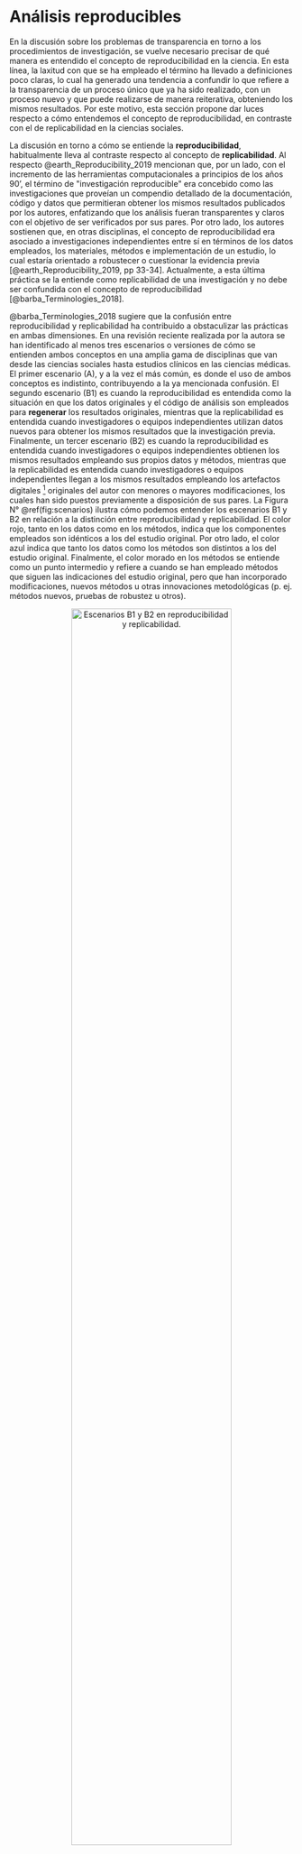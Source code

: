 # Análisis reproducibles

En la discusión sobre los problemas de transparencia en torno a los procedimientos de investigación, se vuelve necesario precisar de qué manera es entendido el concepto de reproducibilidad en la ciencia. En esta línea, la laxitud con que se ha empleado el término ha llevado a definiciones poco claras, lo cual ha generado una tendencia a confundir lo que refiere a la transparencia de un proceso único que ya ha sido realizado, con un proceso nuevo y que puede realizarse de manera reiterativa, obteniendo los mismos resultados. Por este motivo, esta sección propone dar luces respecto a cómo entendemos el concepto de reproducibilidad, en contraste con el de replicabilidad en la ciencias sociales.

La discusión en torno a cómo se entiende la **reproducibilidad**, habitualmente lleva al contraste respecto al concepto de **replicabilidad**. Al respecto @earth_Reproducibility_2019 mencionan que, por un lado, con el incremento de las herramientas computacionales a principios de los años 90’, el término de "investigación reproducible" era concebido como las investigaciones que proveían un compendio detallado de la documentación, código y datos que permitieran obtener los mismos resultados publicados por los autores, enfatizando que los análisis fueran transparentes y claros con el objetivo de ser verificados por sus pares. Por otro lado, los autores sostienen que, en otras disciplinas, el concepto de reproducibilidad era asociado a investigaciones independientes entre sí en términos de los datos empleados, los materiales, métodos e implementación de un estudio, lo cual estaría orientado a robustecer o cuestionar la evidencia previa [@earth_Reproducibility_2019, pp 33-34]. Actualmente, a esta última práctica se la entiende como replicabilidad de una investigación y no debe ser confundida con el concepto de reproducibilidad [@barba_Terminologies_2018].

@barba_Terminologies_2018 sugiere que la confusión entre reproducibilidad y replicabilidad ha contribuido a obstaculizar las prácticas en ambas dimensiones. En una revisión reciente realizada por la autora se han identificado al menos tres escenarios o versiones de cómo se entienden ambos conceptos en una amplia gama de disciplinas que van desde las ciencias sociales hasta estudios clínicos en las ciencias médicas. El primer escenario (A), y a la vez el más común, es donde el uso de ambos conceptos es indistinto, contribuyendo a la ya mencionada confusión. El segundo escenario (B1) es cuando la reproducibilidad es entendida como la situación en que los datos originales y el código de análisis son empleados para **regenerar** los resultados originales, mientras que la replicabilidad es entendida cuando investigadores o equipos independientes utilizan datos nuevos para obtener los mismos resultados que la investigación previa. Finalmente, un tercer escenario (B2) es cuando la reproducibilidad es entendida cuando investigadores o equipos independientes obtienen los mismos resultados empleando sus propios datos y métodos, mientras que la replicabilidad es entendida cuando investigadores o equipos independientes llegan a los mismos resultados empleando los artefactos digitales [^1] originales del autor con menores o mayores modificaciones, los cuales han sido puestos previamente a disposición de sus pares. La Figura N° \@ref(fig:scenarios) ilustra cómo podemos entender los escenarios B1 y B2 en relación a la distinción entre reproducibilidad y replicabilidad. El color rojo, tanto en los datos como en los métodos, indica que los componentes empleados son idénticos a los del estudio original. Por otro lado, el color azul indica que tanto los datos como los métodos son distintos a los del estudio original. Finalmente, el color morado en los métodos se entiende como un punto intermedio y refiere a cuando se han empleado métodos que siguen las indicaciones del estudio original, pero que han incorporado modificaciones, nuevos métodos u otras innovaciones metodológicas (p. ej. métodos nuevos, pruebas de robustez u otros).


[^1]: @barba_Terminologies_2018 lo define como un compendio que detallar la estrategia de medición, diseño del estudio o código de análisis originales de un autor

<div class="figure" style="text-align: center">
<img src="images/reproducibility.png" alt="Escenarios B1 y B2 en reproducibilidad y replicabilidad." width="75%" />
<p class="caption">(\#fig:scenarios)Escenarios B1 y B2 en reproducibilidad y replicabilidad.</p>
</div>

En las ciencias sociales, el debate en torno a la investigación reproducible y la replicabilidad no ha estado ausente. Como fue reseñado en el capítulo de transparencia, existen casos icónicos en torno a prácticas cuestionables de investigación que han afectado la confianza en la investigación científica, lo cual ha contribuido a incrementar los esfuerzos por una ciencia social abierta y reproducible [@breznau_does_2021; @nosek_Promoting_2015]. En los tres escenarios descritos por @barba_Terminologies_2018, las ciencias sociales han experimentado de manera diversa el ajuste hacia una cultura de mayor apertura y precisión en torno a los problemas de la crisis de reproducibilidad, principalmente a través del estudio sistemático de dicha problemática, dentro de lo cual la psicología ha sido pionera en proveer evidencia para este debate [e.g. @opensciencecollaboration_Estimating_2015; @gilbert_Comment_2016]. Al respecto @bishop_Rein_2019 sostiene que una de las principales amenazas para el progreso de la ciencia en general ha sido la falta de reproducibilidad de los resultados (_irreproducibility_), lo cual ha afectado principalmente la robustez y credibilidad de la evidencia reportada por las investigaciones, problema que también ha sido identificado en las ciencias sociales, principalmente por la falta de precisión en los procedimientos y las barreras de acceso a materiales clave del proceso de análisis [@freese_Replication_2017].

Entonces, retomando la distinción clave entre lo que entendemos por **reproducibilidad** y **replicabilidad**, en su revisión, @barba_Terminologies_2018 sugiere que una manera de entender y distinguir ambos conceptos de manera minimalista puede descansar en el carácter de los _datos_ y los _métodos_.  Al respecto @nosek_Promoting_2015 sostiene que en lo que refiere a estas dos dimensiones, los niveles en que una publicación los incorpora es gradual y puede entenderse como un continuo o espectro [@peng_Reproducible_2011] y, por tanto, el nivel en que se cumplen bajo determinados criterios nos permite definir el carácter de una investigación en términos de su reproducibilidad. Por ejemplo, la Figura N° \@ref(fig:espectro) nos muestra cómo podemos caracterizar una investigación publicada en torno al acceso y vinculación entre código y datos. Por un lado, se observa que en el polo donde únicamente disponemos de la publicación, se entiende como la ausencia de reproducibilidad. Por otro lado, en la medida que incrementa el acceso a los materiales, y se explicita el enlace entre ellos, se puede caracterizar a una publicación como reproducible. [^2]

[^2]: En la figura original, @peng_Reproducible_2011 muestra el polo derecho como el mejor escenario y lo clasifica como *Full replication*, sugiriendo que el mejor estándar para poner a prueba los hallazgos de una investigación científica es la replicación, pero en la ausencia de dicha posibilidad la reproducibilidad de los resultados debiese ser un estándar mínimo

<div class="figure" style="text-align: center">
<img src="images/repro-spectrum.png" alt="Espectro de Reproducibilidad. Traducción propia en base a @peng_Reproducible_2011 " width="75%" />
<p class="caption">(\#fig:espectro)Espectro de Reproducibilidad. Traducción propia en base a @peng_Reproducible_2011 </p>
</div>

Como sugieren @nosek_Promoting_2015, el problema de la ausencia o falta de reproducibilidad debe ser abordado a través de un cambio en las prácticas de investigación, para lo cual se requiere de una disposición por parte de la comunidad científica, es decir, que se le atribuya un _sentido_ positivo a estas prácticas. Sin embargo, @peng_Reproducible_2011 sostiene que una de las principales barreras para promover estas prácticas ha sido la falta de mecanismos que faciliten la distribución de la investigación reproducible, como también la poca claridad respecto de los estándares asociados a ello. Siguiendo esta autocrítica de algunos sectores dentro de la comunidad científica, dentro de los últimos años han surgido iniciativas como, por ejemplo, el Open Science Framework, al alero del [Center for Open Science](https://www.cos.io/), desde donde se busca contribuir con herramientas para el entrenamiento y educación de la comunidad científica en general, como también proveer de una infraestructura tecnológica que facilite la transición cultural hacia una ciencia abierta, transparente y reproducible [@nosek_Promoting_2015]. Por este motivo, proponemos revisar tres iniciativas internacionales que han puesto sus esfuerzos en la promoción de estos principios, con particular atención en la reproducibilidad de la investigación científica, y en particular de las ciencias sociales empíricas cuantitativas. Dentro de estas iniciativas encontraremos esfuerzos orientados a la educación y entrenamiento, herramientas tecnológicas y fortalecimiento de redes de colaboración.

## ¿Qué se ha hecho?

### Berkeley Initiative for Transparency in the Social Sciences (BITSS)

<img src="images/BITSS_logo_horizontal.png" width="75%" style="display: block; margin: auto;" />

#### Objetivos y visión {-}

Esta iniciativa busca promover la credibilidad en la evidencia generada por las ciencias sociales a través de mecanismos de avanzada para la transparencia, reproducibilidad y prácticas éticas en la investigación social empírica. Desde esta premisa, se ha desarrollado y puesto a disposición de la comunidad científica una serie de herramientas en colaboración con estudiantes, investigadores, entidades académicas y fundaciones de la sociedad civil al alero de tres principios orientadores:

1) Generar evidencia en torno a problemas y soluciones a través de los investigadores y la comunidad de BITSS, quienes han liderado investigaciones meta-analíticas, con atención en las ciencias sociales.

2) Incrementar el acceso a la enseñanza de la ciencia abierta, a través del fortalecimiento de prácticas para reconocer y conducir investigación social transparente y reproducible a través del entrenamiento de investigadores jóvenes, acceso a materiales, apoyo financiero y la consolidación de una red de colaboración.

3) Fortalecer el ecosistema científico, estableciendo condiciones para investigadores e instituciones para contribuir a un cambio efectivo y equitativo en las normas que permitan una consolidación de una política interna orientada a la ciencia abierta y al desarrollo de protocolos en esta dirección.

Desde sus inicios, se han desarrollado una serie de componentes que buscan promover y dar soluciones a los problemas de transparencia y reproducibilidad en las ciencias sociales. En particular, nos interesa destacar algunas de las contribuciones en este ámbito que serán presentadas a continuación, las cuales se pueden resumir en Evidencia, Educación y Recursos.

#### Contribución {-}

En el ámbito de Evidencia, desde BITSS se ha realizado un esfuerzo por producir y sistematizar evidencia centralizadamente. En este contexto existe la [Research Library](https://www.bitss.org/research-library/), una base de datos de publicaciones científicas que engloba una serie de investigaciones meta-analíticas en el ámbito de las ciencias sociales, contribuyendo con un cuerpo de evidencia sistemática en torno a los problemas y soluciones sobre transparencia y reproducibilidad en las ciencias sociales sin precedentes. En este apartado, tanto los colaboradores como investigadores de BITSS ponen a disposición de la comunidad científica las investigaciones que han sido financiadas a través de las Social Science Meta-Analysis and Research Transparency ([SSMART](https://www.bitss.org/ssmart-grants/)) grants, las cuales constituyen fondos orientados a contribuir a la investigación empírica en torno a la transparencia y reproducibilidad en disciplinas como la economía, ciencia política, psicología y ciencias sociales afines.

Desde la Educación y Entrenamiento podemos identificar la articulación de una serie de _Training activities_ desarrolladas por BITSS. Dentro de los objetivos de estas actividades encontramos dos aspectos que se buscan abordar desde esta dimensión. Por un lado, se encuentra el promover una visión crítica de los investigadores en las ciencias sociales, esto considera un entendimiento de los principales problemas asociados a la investigación social de calidad al alero de los principios de la ciencia abierta, dentro de lo cual podemos encontrar los sesgos y prácticas referidas a las presiones por publicar, prácticas cuestionables de investigación, reproducibilidad y privacidad de datos. Por otro lado, se han propuesto promover el manejo de técnicas de investigación para la transparencia y reproducibilidad, principalmente a través de actividades de entrenamiento con un foco en el aprendizaje e implementación de herramientas y métodos. En esta línea destacan dos contribuciones que se fundamentan en estos principios, las cuales serán descritas a continuación.

**Research Transparency and Reproducibility Training**

Una de las contribuciones señaladas es el Research Transparency and Reproducibility Training (RT2), el cual constituye uno de los principales eventos académicos realizados anualmente por BITSS, teniendo por objetivo el poner a disposición de estudiantes e investigadores una mirada general de las herramientas y prácticas actuales para la transparencia y la reproducibilidad en la investigación empírica en ciencias sociales. Los contenidos de RT2 abordan una serie de tópicos de manera transversal que pueden ser ilustrados en seis puntos:

* **Amenazas** para la credibilidad en la ciencia y la reproducibilidad, junto con su relación con el _ethos_ científico: Conducta y valores en la ciencia.
* **Mejoras** en las especificaciones de los diseños de investigación: pre-registros y plan de pre-analysis en investigación con datos experimentales y observacionales.
* **Ética e investigación abierta**: estándares éticos para la ciencia abierta, manejo de datos y autoría de fuentes de información abiertas (citación).
* **Herramientas y métodos** para la investigación reproducible y colaboración: control de versiones y reportes dinámicos.
* **Sistematización de evidencia**, reproducibilidad e interpretación: métodos para investigación meta-analítica y revisiones sistemáticas, transparencia y reproducibilidad usando datos administrativos; y  replicabilidad en la investigación.
* **Software** para la Ciencia Abierta e innovaciones metodológicas.

**MOOC: Transparent and Open Social Science Research**

Otra de las contribuciones es el Transparent and Open Social Science Research que corresponde a un curso gratuito online de cinco semanas el cual aborda los fundamentos conceptuales y las principales herramientas para promover una ciencia social abierta y transparente. La Tabla \@ref(tab:mooc) muestra el contenido de las sesiones, las cuales se basan en un curso de nivel de grado dictado por el director de BITSS Ted Miguel en la Universidad de California Berkeley.

| Semana | Contenido                                                                                                                                     |
|--------|-----------------------------------------------------------------------------------------------------------------------------------------------|
| 1      | [Introducción a la transparencia y reproducibilidad de la investigación](http://bitss.org/week-1/)                                            |
| 2      | [Sesgo de publicación](http://www.bitss.org/week-2-publication-bias/)                                                                         |
| 3      | [Pre-registro, Plan de Pre-Análisis; y Meta-análisis](http://www.bitss.org/week-3-pre-registration-pre-analysis-plans-and-meta-analysis/)     |
| 4      | [Replicación y Datos Abiertos](http://www.bitss.org/week-4-replication-and-open-data/)                                                        |
| 5      | [Visualización de Datos transparente y Viendo hacia adelante](http://www.bitss.org/week-5-transparent-data-visualization-and-looking-forward) |
Table: (\#tab:mooc) Cursos por semana en el MOOC de BITSS

Una de las principales características de este curso introductorio es la sistematización de aspectos claves para la ciencia abierta con un foco particular en las ciencias sociales. Adicionalmente, tiene el objetivo de introducir conceptualmente a los problemas que se han visto presentes en las ciencias y busca dar respuestas a prácticas a través de herramientas y métodos concretos para solucionarlo. Finalmente, constituye un esfuerzo breve y preciso, dado que las sesiones semanales poseen una duración promedio de unos treinta minutos y se encuentran dosificadas en videos de corta duración subtitulados.

En el ámbito de los Recursos que provee BITTS, podemos encontrar una librería de recursos o simplemente la [_Resource Library_](https://www.bitss.org/resource-library/ ), la cual incluye una multiplicidad de recursos de aprendizaje digitales en torno a la transparencia y reproducibilidad, ordenados según (i) Tópico, (ii) Tipo y (iii) Disciplina de las ciencias sociales. La Figura \@ref(fig:resources) muestra cómo se visualizan los tópicos disponibles en la librería, lo cual puede ser ordenado según tipo y disciplina.


<div class="figure" style="text-align: center">
<img src="images/resource-library.PNG" alt="Librería de Recursos de BITSS" width="75%" />
<p class="caption">(\#fig:resources)Librería de Recursos de BITSS</p>
</div>

### Proyecto TIER (Teaching Integrity in Empirical Research)

<img src="images/tier-logo.jpg" width="75%" style="display: block; margin: auto;" />

#### Objetivos y visión {-}

El proyecto TIER es una iniciativa respaldada por la [Fundación Alfred Sloan](https://sloan.org/) que se propone contribuir a un cambio en las normas y conductas profesionales en torno a la transparencia y reproducibilidad en la investigación empírica en las ciencias sociales.

Uno de los principios orientadores de sus actividades es el proveer formación en herramientas para la documentación oportuna de procedimientos que involucren datos estadísticos a través de rutinas y referencias que garanticen la **reproducibilidad** de estos. La idea subyacente que motiva estas acciones es que los autores puedan concebir la documentación como un componente esencial de la **comunicación** de sus resultados con sus pares, como también al público no especializado, de modo tal que estas medidas contribuyan a incrementar la confianza y credibilidad en la evidencia científica. En esta línea, su declaración de principios sostiene que su objetivo se puede considerar como logrado cuando:

> (...) no proporcionar documentación de replicación para un estudio empírico se considere tan **aberrante** como escribir un artículo teórico que no contenga pruebas de las proposiciones, un artículo experimental que no describa las condiciones de tratamiento o un artículo de revisión de leyes que no cite los estatutos legales o las decisiones judiciales. (traducción propia)

#### Contribución {-}

Es necesario tener presente que uno de los principales campos de acción del proyecto TIER es la **Educación** y **Entrenamiento** hacia cientistas sociales en formación, tomando en consideración que es en el ciclo formativo inicial donde se deben impulsar la adopción de prácticas integrales para la investigación social empírica. En esta línea, uno de los elementos destacables es la sección de herramientas para la enseñanza titulada “TIER in the Classroom”, sus contenidos referidos a temas de **reproducibilidad** se pueden resumir de la siguiente manera:

* [**_Soup-to-Nuts Exercises_**](https://www.projecttier.org/tier-classroom/soup-nuts-exercises/): No existe una traducción en el español, no obstante la expresión “Soup-to-Nuts” refiere a un proceso de “inicio-a-fin”. Como lo dice, esta sección muestra ejercicios orientados a la reproducibilidad de los análisis pasando por (1) los datos, (2) procesamiento, (3) análisis y (4) reporte. La idea fuerza de este ejercicio es introducir a estudiantes a los principios y prácticas fundamentales de la investigación social transparente y reproducible para que los implementen en sus tareas o informes.
* [**Materiales para clases**](https://www.projecttier.org/tier-classroom/course-materials/): Esta sección está fuertemente orientada al análisis estadístico y a los métodos cuantitativos. Se presentan una serie de veinticuatro cursos de pregrado y postgrado que incorporan en su currículum los principios de transparencia y reproducibilidad en la enseñanza de los métodos de manera transversal. Los materiales de cada curso se encuentran disponibles para libre descarga, incorporando ejercicios de análisis estadístico (R, Stata, SPSS), reportes dinámicos (R Markdown, Markstat) y sus respectivos _syllabus_.

* [**Trabajos estudiantiles**](https://www.projecttier.org/tier-classroom/student-work/#student-papers): En esta sección se incorporan una serie de trabajos estudiantiles/papers, los cuales están acompañados de una completa documentación basada en el [Protocolo TIER (ver detalle abajo)](https://www.projecttier.org/tier-protocol/). El objetivo es presentar modelos de trabajos realizados con análisis reproducibles, de modo tal que quien esté interesado en emplear la estructura de un proyecto pueda observar un trabajo real e, idealmente, logre reproducir completamente sus resultados.

Una de las contribuciones más relevantes del proyecto TIER es la elaboración de **estándares** para la **organización**, **publicación** y **comunicación** de proyectos de investigación empírica cuantitativa reproducible. Al respecto, existen dos esfuerzos orientados a este fin:

Por un lado tenemos el [Protocolo TIER](https://www.projecttier.org/tier-protocol/specifications-3-0/#overview-of-the-documentation), el cual constituye una serie de especificaciones respecto a los contenidos de la documentación para la replicación de un estudio, el cual está orientado a ser empleado para la enseñanza de la investigación que incorpore la reproducibilidad de los análisis. En este caso es importante precisar, como ya hemos identificado en un principio, que el concepto de **replicación** se emplea como sinónimo de **reproducibilidad**, entendiendo este último como la conjunción de datos y métodos originales que nos permitan **regenerar** los resultados de un estudio que ha sido publicado. Por lo tanto, cuando en TIER se habla de replicación se refiere a esta idea. La documentación debe incluir una serie de elementos descritos a continuación.

* Datos empleados por el proyecto
* Rutinas de código escrito en el software empleado para la preparación y análisis estadístico. Esto se incluye dado que el objetivo es proveer los datos brutos a procesar, junto con todas las instrucciones que permiten **regenerar** los resultados reportados en el estudio.
* Fuentes de información que contribuyan a comprender detalladamente cada sección del estudio de inicio a fin.

Por otro lado tenemos el [Protocolo DRESS](https://www.projecttier.org/tier-protocol/dress-protocol/) (Documenting Research in the Empirical Social Sciences). Al igual que el Protocolo TIER, se incorporan los mismos estándares para la documentación de una investigación transparente que incorpore la reproducibilidad de los análisis. Sin embargo, este se encuentra adaptado a los propósitos de los **investigadores profesionales**, más que para el uso de los estudiantes durante su formación en investigación.

### UK Reproducibility Network (UKRN)

<img src="images/UKRN-Logo.png" width="75%" style="display: block; margin: auto;" />

#### Objetivos y visión {-}

La UK Reproducibility Network (UKRN) es un consorcio institucional del Reino Unido que tiene por objetivo promover los principios y prácticas de la ciencia abierta con una mirada local, es decir, en las instituciones nacionales y sus investigadores. Para contribuir a este objetivo se realizan esfuerzos en torno a la investigación de los factores que determinan una investigación abierta y robusta, promoviendo el entrenamiento a través de actividades abiertas y diseminando las buenas prácticas para una ciencia abierta. En particular, se proponen profundizar en los factores que determinan la carencia de **reproducibilidad** y **replicabilidad**, para lo cual se busca:

* Desarrollar aproximaciones que contrarresten esta falta de transparencia.
* Incrementar la confianza y la calidad de la investigación científica.
* Abordar de manera transversal estos problemas en las distintas disciplinas científicas.
* Avanzar hacia un cambio cultural en la ciencia y transformar las prácticas de quienes la desarrollan.

La UKRN se caracteriza por un trabajo en red, es decir, por un importante componente de vinculación entre instituciones de investigación asociadas a universidades como también a oficinas gubernamentales que desarrollan investigación (ver [External Stakeholders](https://www.ukrn.org/stakeholders/)). En esta línea, existen diversas iniciativas apoyadas por la UKRN que promueven el entrenamiento, metodologías y recursos tecnológicos para la ciencia abierta. A continuación se presentarán algunas de las contribuciones más relevantes realizadas por la red, como también algunas de las iniciativas externas que han sido respaldadas por la UKRN.

#### Contribución {-}

En el ámbito de la **Educación** y **Entrenamiento**, es posible identificar, por un lado, las contribuciones realizadas directamente por la UKRN y, por otro lado, las iniciativas que son respaldadas por la red y que promueven la formación en torno a los principios y prácticas de la ciencia abierta, particularmente en la etapa temprana de la carrera de investigación.

Respecto a una de las iniciativas elaboradas por los académicos e investigadores involucrados en la UKRN, encontramos uno de los principales recursos virtuales en un breve curso online que aborda una serie de tópicos relevantes para la promoción de la ciencia abierta, dentro de lo cual encontramos el uso de pre-prints, autorías, registered reports, datos abiertos y reproducibilidad. A continuación se puede observar la lista de sesiones que han sido desarrolladas en torno a estos temas.

<iframe width="560" height="315" src="https://www.youtube.com/embed/videoseries?list=PLehgGZrvxReSisRauEJ2DxPAIYVVEr1qC" title="YouTube video player" frameborder="0" allow="accelerometer; autoplay; clipboard-write; encrypted-media; gyroscope; picture-in-picture" allowfullscreen></iframe>

Junto con las sesiones, existe una serie de recursos compartidos a través de un proyecto abierto en el [Open Science Framework](https://osf.io/x8j9q/). Aquí es posible acceder a documentos breves que abordan los tópicos de cada sesión, además de [recursos adicionales](https://osf.io/qw9ck/) sobre uso de software de código abierto y repositorios.

Un ámbito de desarrollo ha sido la disposición de **recursos tecnológicos** que promuevan y faciliten las prácticas en ciencia abierta. Una de las iniciativas impulsadas es el [**Open Research Calendar**](https://openresearchcalendar.org/), el cual consiste en un instrumento colaborativo y abierto que busca brindar a la comunidad de investigadores interesados en temas relacionados a la ciencia abierta un flujo constante de actualizaciones en torno a workshops y conferencias a nivel mundial que abordan tópicos sobre ciencia abierta unificados en un calendario. El carácter **colaborativo** de esta herramienta permite que usuarios previamente registrados y validados puedan contribuir con información que se centraliza en el calendario de eventos, precisando los contenidos y redireccionando a la inscripción y/o enlace para las actividades que se realizan a través de internet. Para facilitar la experiencia de usuario, el calendario se integra con Google Calendar que puede sincronizarse con la agenda personal y que se van actualizando automáticamente.

Otra herramienta tecnológica patrocinada por la UKRN es la plataforma [Octopus](https://science-octopus.org/). A la fecha, la plataforma se presenta como una aplicación en desarrollo y abierta a comentarios de los usuarios. En términos generales se propone ser una alternativa para contribuir a la apertura de publicaciones. El detalle se presenta así:

> (...) sustituir a las revistas y los artículos como lugar para establecer la prioridad y registrar su trabajo con todo detalle, Octopus es de uso gratuito y publica todo tipo de trabajos científicos, ya sea una hipótesis, un método, datos, un análisis o una revisión por pares (traducción propia).

La Figura \@ref(fig:octopus) ilustra un ejemplo de cómo se ve un proyecto en Octopus. Vemos que existen siete componentes que buscan representar el flujo de una investigación. Entendiendo que los procesos de investigación no son lineales y tienden a existir iteraciones entre teoría y métodos, la virtud del registro y publicación de un proyecto permite que otros puedan conocer y evaluar nuestras hipótesis, plan de análisis, resultados y versiones de un artículo, así como también la vinculación entre cada sección.

<div class="figure" style="text-align: center">
<img src="images/octopus.PNG" alt="Ejemplo de un trabajo registrado en desarrollo en octopus.org" width="75%" />
<p class="caption">(\#fig:octopus)Ejemplo de un trabajo registrado en desarrollo en octopus.org</p>
</div>
Para publicar debemos [ingresar](https://science-octopus.org/publish) con una cuenta de ORCID. Si no tienes una cuenta puedes crear un perfil  [aquí](https://orcid.org/). Luego, se deben seguir tres pasos. El primero es elegir qué tipo de componente se desea publicar (Problema, Hipótesis, Métodos, etc). Segundo, dar detalles sobre el componente y con qué otros proyectos se relaciona. Finalmente, contribuir con un borrador de escritura que luego será publicado.

